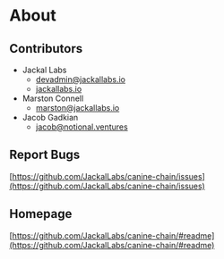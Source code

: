 # About

## Contributors
+ Jackal Labs
    + [devadmin@jackallabs.io](mailto:devadmin@jackallabs.io)
    + [jackallabs.io](https://jackallabs.io)
+ Marston Connell
    + [marston@jackallabs.io](mailto:marston@jackallabs.io)
+ Jacob Gadkian
    + [jacob@notional.ventures](twitter.com/gadikian)

## Report Bugs
[https://github.com/JackalLabs/canine-chain/issues](https://github.com/JackalLabs/canine-chain/issues)

## Homepage
[https://github.com/JackalLabs/canine-chain/#readme](https://github.com/JackalLabs/canine-chain/#readme)